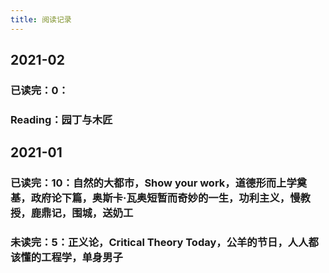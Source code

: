 ```yaml
---
title: 阅读记录
---
```


## 2021-02
### 已读完：0：
### Reading：园丁与木匠
## 2021-01
### 已读完：10：自然的大都市，Show your work，道德形而上学奠基，政府论下篇，奥斯卡·瓦奥短暂而奇妙的一生，功利主义，慢教授，鹿鼎记，围城，送奶工
### 未读完：5：正义论，Critical Theory Today，公羊的节日，人人都该懂的工程学，单身男子
